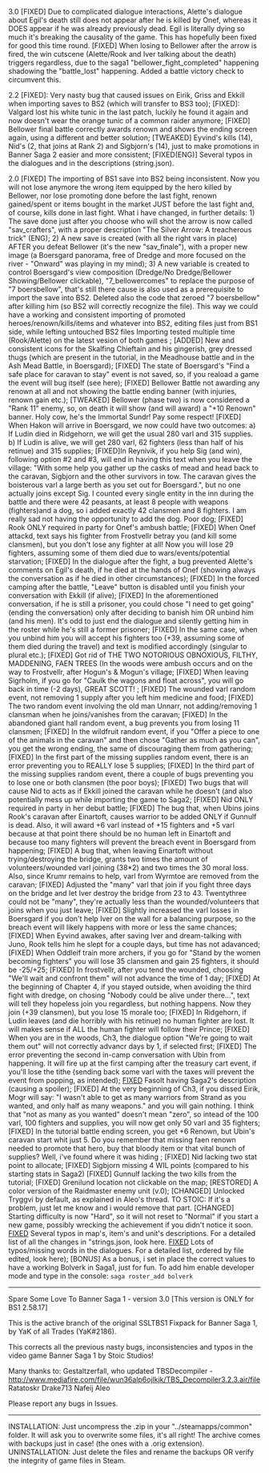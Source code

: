  
 3.0
    [FIXED] Due to complicated dialogue interactions, Alette's dialogue about Egil's death still does not appear after he is killed by Onef, whereas it DOES appear if he was already previously dead. Egil is literally dying so much it's breaking the causality of the game. This has hopefully been fixed for good this time round.
    [FIXED] When losing to Bellower after the arrow is fired, the win cutscene (Alette/Rook and Iver talking about the death) triggers regardless, due to the saga1 "bellower_fight_completed" happening shadowing the "battle_lost" happening. Added a battle victory check to circumvent this.
    
 2.2
    [FIXED]: Very nasty bug that caused issues on Eirik, Griss and Ekkill when importing saves to BS2 (which will transfer to BS3 too);
    [FIXED]: Valgard lost his white tunic in the last patch, luckily he found it again and now doesn't wear the orange tunic of a common raider anymore;
    [FIXED] Bellower final battle correctly awards renown and shows the ending screen again, using a different and better solution;
    [TWEAKED] Eyvind's kills (14), Nid's (2, that joins at Rank 2) and Sigbjorn's (14), just to make promotions in Banner Saga 2 easier and more consistent;
    [FIXED(ENG)] Several typos in the dialogues and in the descriptions (string.json).
 
 2.0
    [FIXED] The importing of BS1 save into BS2 being inconsistent. Now you will not lose anymore the wrong item equipped by the hero killed by Bellower, nor lose promoting done before the last fight, renown gained/spent or items bought in the market JUST before the last fight and, of course, kills done in last fight. What i have changed, in further details:
        1) The save done just after you choose who will shot the arrow is now called "sav_crafters", with a proper description "The Silver Arrow: A treacherous trick" (ENG);
        2) A new save is created (with all the right vars in place) AFTER you defeat Bellower (it's the new "sav_finale"), with a proper new image (a Boersgard panorama, free of Dredge and more focused on the river - "Onward" was playing in my mind);
        3) A new variable is created to control Boersgard's view composition (Dredge/No Dredge/Bellower Showing/Bellower clickable), "7_bellowercomes" to replace the purpose of "7 boersbellow", that's still there cause is also used as a prerequisite to import the save into BS2. Deleted also the code that zeroed "7 boersbellow" after killing him (so BS2 will correctly recognize the file). This way we could have a working and consistent importing of promoted heroes/renown/kills/items and whatever into BS2, editing files just from BS1 side, while lefting untouched BS2 files Importing tested multiple time (Rook/Alette) on the latest vesion of both games ;
    [ADDED] New and consistent icons for the Skalfing Chieftain and his gingerish, grey dressed thugs (which are present in the tutorial, in the Meadhouse battle and in the Ash Mead Battle, in Boersgard);
    [FIXED] The state of Boersgard's "Find a safe place for caravan to stay" event is not saved, so, if you reaload a game the event will bug itself (see here);
    [FIXED] Bellower Battle not awarding any renown at all and not showing the battle ending banner (with injuries, renown gain etc.);
    [TWEAKED] Bellower (phase two) is now considered a "Rank 11" enemy, so, on death it will show (and will award) a "+10 Renown" banner. Holy cow, he's the Immortal Sundr! Pay some respect!
    [FIXED] When Hakon will arrive in Boersgard, we now could have two outcomes: a) If Ludin died in Ridgehorn, we will get the usual 280 varl and 315 supplies. b) If Ludin is alive, we will get 280 varl, 62 fighters (less than half of his retinue) and 315 supplies;
    [FIXED]In Reynivik, if you help Sig (and win), following option #2 and #3, will end in having this text when you leave the village: "With some help you gather up the casks of mead and head back to the caravan, Sigbjorn and the other survivors in tow. The caravan gives the boisterous varl a large berth as you set out for Boersgard.", but no one actually joins except Sig.
    I counted every single entity in the inn during the battle and there were 42 peasants, at least 8 people with weapons (fighters)and a dog, so i added exactly 42 clansmen and 8 fighters. I am really sad not having the opportunity to add the dog. Poor dog;
    [FIXED] Rook ONLY required in party for Onef's ambush battle;
    [FIXED] When Onef attackd, text says his fighter from Frostvellr betray you (and kill some clansmen), but you don't lose any fighter at all! Now you will lose 29 fighters, assuming some of them died due to wars/events/potential starvation;
    [FIXED] In the dialogue after the fight, a bug prevented Alette's comments on Egil's death, if he died at the hands of Onef (showing always the conversation as if he died in other circumstances);
    [FIXED] In the forced camping after the battle, "Leave" button is disabled until you finish your conversation with Ekkill (if alive);
    [FIXED] In the aforementioned conversation, if he is still a prisoner, you could chose "I need to get going" (ending the conversation) only after deciding to banish him OR unbind him (and his men). It's odd to just end the dialogue and silently getting him in the roster while he's still a former prisoner;
    [FIXED] In the same case, when you unbind him you will accept his fighters too (+39, assuming some of them died during the travel) and text is modified accordingly (singular to plural etc.);
    [FIXED] Got rid of THE TWO NOTORIOUS OBNOXIOUS, FILTHY, MADDENING, FAEN TREES (In the woods were ambush occurs and on the way to Frostvellr, after Hogun's & Mogun's village;
    [FIXED] When leaving Sigrholm, if you go for "Caulk the wagons and float across", you will go back in time (-2 days), GREAT SCOTT! ;
    [FIXED] The wounded varl random event, not removing 1 supply after you left him medicine and food;
    [FIXED] The two random event involving the old man Unnarr, not adding/removing 1 clansman when he joins/vanishes from the caravan;
    [FIXED] In the abandoned giant hall random event, a bug prevents you from losing 11 clansmen;
    [FIXED] In the wildfruit random event, if you "Offer a piece to one of the animals in the caravan" and then chose "Gather as much as you can", you get the wrong ending, the same of discouraging them from gathering;
    [FIXED] In the first part of the missing supplies random event, there is an error preventing you to REALLY lose 5 supplies;
    [FIXED] In the third part of the missing supplies random event, there a couple of bugs preventing you to lose one or both clansmen (the poor boys);
    [FIXED] Two bugs that will cause Nid to acts as if Ekkill joined the caravan while he doesn't (and also potentially mess up while importing the game to Saga2;
    [FIXED] Nid ONLY required in party in her debut battle;
    [FIXED] The bug that, when Ubins joins Rook's caravan after Einartoft, causes warrior to be added ONLY if Gunnulf is dead. Also, it will award +6 varl instead of +15 fighters and +5 varl because at that point there should be no human left in Einartoft and because too many fighters will prevent the breach event in Boersgard from happening;
    [FIXED] A bug that, when leaving Einartoft without trying/destroying the bridge, grants two times the amount of volunteers/wounded varl joining (38*2) and two times the 30 moral loss. Also, since Krumr remains to help, varl from Wyrmtoe are removed from the caravan;
    [FIXED] Adjusted the "many" varl that join if you fight three days on the bridge and let Iver destroy the bridge from 23 to 43. Twentythree could not be "many", they're actually less than the wounded/volunteers that joins when you just leave;
    [FIXED] Slightly increased the varl losses in Boersgard if you don't help Iver on the wall for a balancing purpose, so the breach event will likely happens with more or less the same chances;
    [FIXED] When Eyvind awakes, after saving Iver and dream-talking with Juno, Rook tells him he slept for a couple days, but time has not adavanced;
    [FIXED] When Oddleif train more archers, if you go for "Stand by the women becoming fighters" you will lose 35 clansmen and gain 25 fighters, it should be -25/+25;
    [FIXED] In frostvellr, after you tend the wounded, choosing "We'll wait and confront them" will not advance the time of 1 day;
    [FIXED] At the beginning of Chapter 4, if you stayed outside, when avoiding the third fight with dredge, on chosing "Nobody could be alive under there...", text will tell they hopeless join you regardless, but nothing happens. Now they join (+39 clansmen), but you lose 15 morale too;
    [FIXED] In Ridgehorn, if Ludin leaves (and die horribly with his retinue) no human fighter are lost. It will makes sense if ALL the human fighter will follow their Prince;
    [FIXED] When you are in the woods, Ch3, the dialogue option "We're going to wait them out" will not correctly advancr days by 1, if selected first;
    [FIXED] The error preventing the second in-camp conversation with Ubin from happening. It will fire up at the first camping after the treasury cart event, if you'll lose the tithe (sending back some varl with the taxes will prevent the event from popping, as intended);
    [FIXED](ENG) Fasolt having Saga2's description (causing a spoiler);
    [FIXED] At the very beginning of Ch3, if you dissed Eirik, Mogr will say: "I wasn't able to get as many warriors from Strand as you wanted, and only half as many weapons." and you will gain nothing. I think that "not as many as you wanted" doesn't mean "zero", so intead of the 100 varl, 100 fighters and supplies, you will now get only 50 varl and 35 fighters;
    [FIXED] In the tutorial battle ending screen, you get +6 Renown, but Ubin's caravan start whit just 5. Do you remember that missing faen renown needed to promote that hero, buy that bloody item or that vital bunch of supplies? Well, i've found where it was hiding ;
    [FIXED] Nid lacking two stat point to allocate;
    [FIXED] Sigbjorn missing 4 WIL points (compared to his starting stats in Saga2)
    [FIXED] Gunnulf lacking the two kills from the tutorial;
    [FIXED] Grenilund location not clickable on the map;
    [RESTORED] A color version of the Raidmaster enemy unit (v.0);
    [CHANGED] Unlocked Tryggvi by default, as explained in Aleo's thread. TO STOIC: If it's a problem, just let me know and i would remove that part.
    [CHANGED] Starting difficulty is now "Hard", so it will not reset to "Normal" if you start a new game, possibly wrecking the achievement if you didn't notice it soon.
    [FIXED](ENG) Several typos in map's, item's and unit's descriptions. For a detailed list of all the changes in "strings.json, look here.
    [FIXED](ENG) Lots of typos/missing words in the dialogues. For a detailed list, ordered by file edited, look here);
    [BONUS] As a bonus, i set in place the correct values to have a working Bolverk in Saga1, just for fun. To add him enable developer mode and type in the console: 
        `saga roster_add bolverk`
        
------------------------------------------------------------------

Spare Some Love To Banner Saga 1 - version 3.0
[This version is ONLY for BS1 2.58.17]

This is the active branch of the original SSLTBS1 Fixpack for Banner Saga 1, by YaK of all Trades (YaK#2186).

This corrects all the previous nasty bugs, inconsistencies and typos in the video game Banner Saga 1 by Stoic Studios!

Many thanks to:
Gestaltzerfall, who updated TBSDecompiler - http://www.mediafire.com/file/wun36alp6ojlkjk/TBS_Decompiler3.2.3.air/file
Ratatoskr
Drake713
Nafeij
Aleo

Please report any bugs in Issues.

------------------------------------------------------------------
INSTALLATION:
    Just uncompress the .zip in your "../steamapps/common" folder. It will ask you to overwrite some files, it's all right! The archive comes with backups just in case! (the ones with a .orig extension).
UNINSTALLATION:
    Just delete the files and rename the backups OR verify the integrity of game files in Steam.
    